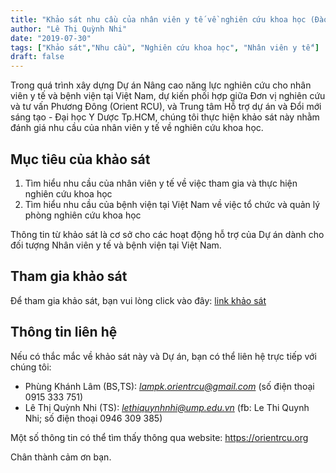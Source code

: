 ```yaml
---
title: "Khảo sát nhu cầu của nhân viên y tế về nghiên cứu khoa học (Đào tạo và Hỗ trợ)"
author: "Lê Thị Quỳnh Nhi"
date: "2019-07-30"
tags: ["Khảo sát","Nhu cầu", "Nghiên cứu khoa học", "Nhân viên y tế"]
draft: false
---
```


Trong quá trình xây dựng Dự án Nâng cao năng lực nghiên cứu cho nhân viên y tế và bệnh viện tại Việt Nam, dự kiến phối hợp giữa Đơn vị nghiên cứu và tư vấn Phương Đông (Orient RCU), và Trung tâm Hỗ trợ dự án và Đổi mới sáng tạo - Đại học Y Dược Tp.HCM, chúng tôi thực hiện khảo sát này nhằm đánh giá nhu cầu của nhân viên y tế về nghiên cứu khoa học. 

## Mục tiêu của khảo sát

1. Tìm hiểu nhu cầu của nhân viên y tế về việc tham gia và thực hiện nghiên cứu khoa học 
2. Tìm hiểu nhu cầu của bệnh viện tại Việt Nam về việc tổ chức và quản lý phòng nghiên cứu khoa học 

Thông tin từ khảo sát là cơ sở cho các hoạt động hỗ trợ của Dự án dành cho đối tượng Nhân viên y tế và bệnh viện tại Việt Nam.

## Tham gia khảo sát

Để tham gia khảo sát, bạn vui lòng click vào đây: [link khảo sát](https://forms.gle/j9pqVWyFML6U7DDx7)

## Thông tin liên hệ

Nếu có thắc mắc về khảo sát này và Dự án, bạn có thể liên hệ trực tiếp với chúng tôi:

* Phùng Khánh Lâm (BS,TS): *lampk.orientrcu@gmail.com* (số điện thoại 0915 333 751)
* Lê Thị Quỳnh Nhi (TS): *lethiquynhnhi@ump.edu.vn* (fb: Le Thi Quynh Nhi; số điện thoại 0946 309 385)

Một số thông tin có thể tìm thấy thông qua website: https://orientrcu.org 

Chân thành cảm ơn bạn. 